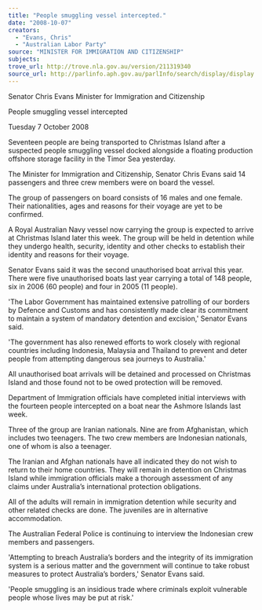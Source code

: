 ```yaml
---
title: "People smuggling vessel intercepted."
date: "2008-10-07"
creators:
  - "Evans, Chris"
  - "Australian Labor Party"
source: "MINISTER FOR IMMIGRATION AND CITIZENSHIP"
subjects:
trove_url: http://trove.nla.gov.au/version/211319340
source_url: http://parlinfo.aph.gov.au/parlInfo/search/display/display.w3p;query=Id%3A%22media/pressrel/HJRR6%22
---
```


 Senator Chris Evans  Minister for Immigration and Citizenship   

 

 People smuggling vessel intercepted 

 Tuesday 7 October 2008 

 Seventeen people are being transported to Christmas Island after a suspected  people smuggling vessel docked alongside a floating production offshore storage  facility in the Timor Sea yesterday. 

 The Minister for Immigration and Citizenship, Senator Chris Evans said 14  passengers and three crew members were on board the vessel. 

 The group of passengers on board consists of 16 males and one female. Their  nationalities, ages and reasons for their voyage are yet to be confirmed. 

 A Royal Australian Navy vessel now carrying the group is expected to arrive at  Christmas Island later this week. The group will be held in detention while they  undergo health, security, identity and other checks to establish their identity and  reasons for their voyage. 

 Senator Evans said it was the second unauthorised boat arrival this year. There  were five unauthorised boats last year carrying a total of 148 people, six in 2006 (60  people) and four in 2005 (11 people). 

 'The Labor Government has maintained extensive patrolling of our borders by  Defence and Customs and has consistently made clear its commitment to maintain a  system of mandatory detention and excision,' Senator Evans said. 

 'The government has also renewed efforts to work closely with regional countries  including Indonesia, Malaysia and Thailand to prevent and deter people from  attempting dangerous sea journeys to Australia.' 

 All unauthorised boat arrivals will be detained and processed on Christmas Island  and those found not to be owed protection will be removed. 

 Department of Immigration officials have completed initial interviews with the  fourteen people intercepted on a boat near the Ashmore Islands last week. 

 Three of the group are Iranian nationals. Nine are from Afghanistan, which includes  two teenagers. The two crew members are Indonesian nationals, one of whom is  also a teenager. 

 The Iranian and Afghan nationals have all indicated they do not wish to return to their  home countries. They will remain in detention on Christmas Island while immigration  officials make a thorough assessment of any claims under Australia’s international  protection obligations. 

 All of the adults will remain in immigration detention while security and other related  checks are done. The juveniles are in alternative accommodation.   

 The Australian Federal Police is continuing to interview the Indonesian crew  members and passengers. 

 'Attempting to breach Australia’s borders and the integrity of its immigration system  is a serious matter and the government will continue to take robust measures to  protect Australia’s borders,' Senator Evans said. 

 'People smuggling is an insidious trade where criminals exploit vulnerable people  whose lives may be put at risk.' 

 

  

